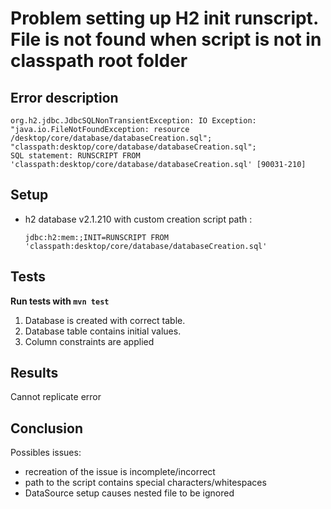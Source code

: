 # Problem setting up H2 init runscript. File is not found when script is not in classpath root folder

## Error description



```
org.h2.jdbc.JdbcSQLNonTransientException: IO Exception: 
"java.io.FileNotFoundException: resource /desktop/core/database/databaseCreation.sql"; 
"classpath:desktop/core/database/databaseCreation.sql"; 
SQL statement: RUNSCRIPT FROM 'classpath:desktop/core/database/databaseCreation.sql' [90031-210]
```


## Setup

- h2 database v2.1.210 with custom creation script path :

  `jdbc:h2:mem:;INIT=RUNSCRIPT FROM 'classpath:desktop/core/database/databaseCreation.sql'`

## Tests

**Run tests with `mvn test`**

1. Database is created with correct table.
2. Database table contains initial values.
3. Column constraints are applied

## Results

Cannot replicate error

## Conclusion

Possibles issues:
- recreation of the issue is incomplete/incorrect
- path to the script contains special characters/whitespaces
- DataSource setup causes nested file to be ignored